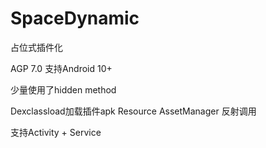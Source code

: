 # SpaceDynamic
占位式插件化

AGP 7.0 支持Android 10+

少量使用了hidden method 

Dexclassload加载插件apk
Resource AssetManager 反射调用

支持Activity + Service
